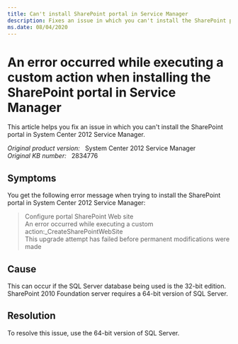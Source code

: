 ```yaml
---
title: Can't install SharePoint portal in Service Manager
description: Fixes an issue in which you can't install the SharePoint portal in System Center 2012 Service Manager.
ms.date: 08/04/2020
---
```

# An error occurred while executing a custom action when installing the SharePoint portal in Service Manager

This article helps you fix an issue in which you can't install the SharePoint portal in System Center 2012 Service Manager.

_Original product version:_ &nbsp; System Center 2012 Service Manager  
_Original KB number:_ &nbsp; 2834776

## Symptoms

You get the following error message when trying to install the SharePoint portal in System Center 2012 Service Manager:

> Configure portal SharePoint Web site  
> An error occurred while executing a custom action:_CreateSharePointWebSite  
> This upgrade attempt has failed before permanent modifications were made

## Cause

This can occur if the SQL Server database being used is the 32-bit edition. SharePoint 2010 Foundation server requires a 64-bit version of SQL Server.

## Resolution

To resolve this issue, use the 64-bit version of SQL Server.
